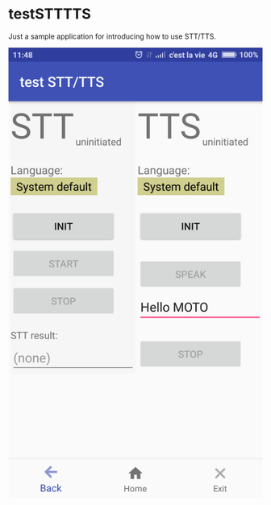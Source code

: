 # testSTTTTS

Just a sample application for introducing how to use STT/TTS.

![image](https://github.com/Chester13/testSTTTTS/blob/master/Screenshot.png)
